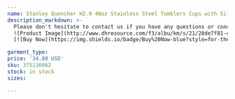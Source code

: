 ```yaml
---
name: Stanley Quencher H2.0 40oz Stainless Steel Tumblers Cups with Silicone handle Lid And Straw 2nd Generation Car mugs Keep Drinking Cold Water
description_markdown: >-
  Please don't hesitate to contact us if you have any questions or concerns before or after your purchase. We are committed to your 100% satisfaction..syi
  ![Product Image](http://www.dhresource.com/f3/albu/km/s/21/28de7f81-c7b0-465e-8e01-41831086326e.jpg)
  [![Buy Now](https://img.shields.io/badge/Buy%20Now-blue?style=for-the-badge&logo=none)](https://www.kqzyfj.com/click-100820740-14451685?url=http%3A%2F%2Fwww.dhgate.com%2Fproduct%2F2016-new-teal-courty-bridesmaid-dresses-scoop%2F375116662.html)

garment_type:
price: '34.80 USD'
sku: 375116662
stock: in stock
sizes:

---
```

